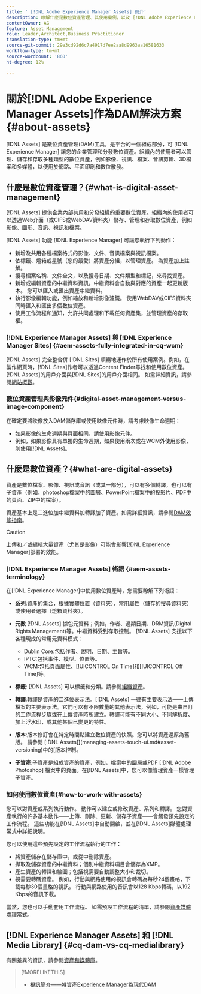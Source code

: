```yaml
---
title: ' [!DNL Adobe Experience Manager Assets] 簡介'
description: 瞭解什麼是數位資產管理、其使用案例，以及 [!DNL Adobe Experience Manager Asset] 產品。
contentOwner: AG
feature: Asset Management
role: Leader,Architect,Business Practitioner
translation-type: tm+mt
source-git-commit: 29e3cd92d6c7a4917d7ee2aa8d9963aa16581633
workflow-type: tm+mt
source-wordcount: '860'
ht-degree: 12%

---
```



# 關於[!DNL Adobe Experience Manager Assets]作為DAM解決方案{#about-assets}

[!DNL Assets] 是數位資產管理(DAM)工具，是平台的一個組成部分，可 [!DNL Experience Manager] 讓您的企業管理和分發數位資產。組織內的使用者可以管理、儲存和存取多種類型的數位資產，例如影像、視訊、檔案、音訊剪輯、3D檔案和多媒體，以便用於網路、平面印刷和數位散發。

## 什麼是數位資產管理？{#what-is-digital-asset-management}

[!DNL Assets] 提供企業內部共用和分發組織的重要數位資產。組織內的使用者可以透過Web介面（或CIFS或WebDAV資料夾）儲存、管理和存取數位資產，例如影像、圖形、音訊、視訊和檔案。

[!DNL Assets] 功能 [!DNL Experience Manager] 可讓您執行下列動作：

* 新增及共用各種檔案格式的影像、文件、音訊檔案與視訊檔案。
* 依標籤、燈箱或星號（您的最愛）將資產分組，以管理資產。 為資產加上註解。
* 搜尋檔案名稱、文件全文，以及搜尋日期、文件類型和標記，來尋找資產。
* 新增或編輯資產的中繼資料資訊。中繼資料會自動與對應的資產一起更新版本。 您可以匯入或匯出資產中繼資料。
* 執行影像編輯功能，例如縮放和新增影像濾鏡。 使用WebDAV或CIFS資料夾同時匯入和匯出多個數位資產。
* 使用工作流程和通知，允許共同處理和下載任何資產集，並管理資產的存取權。

### [!DNL Experience Manager Assets] 與  [!DNL Experience Manager Sites] {#aem-assets-fully-integrated-in-cq-wcm}

[!DNL Assets] 完全整合併 [!DNL Sites] 順暢地運作於所有使用案例。例如，在製作網頁時，[!DNL Sites]作者可以透過Content Finder尋找和使用數位資產。 [!DNL Assets]的用戶介面與[!DNL Sites]的用戶介面相同。 如需詳細資訊，請參閱[網站概觀](/help/sites-authoring/qg-page-authoring.md)。

<!-- TBD: Update image for branding 

![screen_shot_2012-04-17at15946pm](assets/screen_shot_2012-04-17at15946pm.png) ![screen_shot_2012-04-17at20100pm](assets/screen_shot_2012-04-17at20100pm.png)

Assets managed within [!DNL Experience Manager] DAM can then be accessed via the content finder of WCM:

![screen_shot_2012-04-17at20214pm](assets/screen_shot_2012-04-17at20214pm.png) -->

### 數位資產管理與影像元件{#digital-asset-management-versus-image-component}

在確定要將映像放入DAM儲存庫或使用映像元件時，請考慮映像生命週期：

* 如果影像的生命週期與頁面相同，請使用影像元件。
* 例如，如果影像具有單獨的生命週期，如果使用兩次或在WCM外使用影像，則使用[!DNL Assets]。

## 什麼是數位資產？{#what-are-digital-assets}

資產是數位檔案、影像、視訊或音訊（或其一部分），可以有多個轉譯，也可以有子資產（例如，photoshop檔案中的圖層、PowerPoint檔案中的投影片、PDF中的頁面、ZIP中的檔案）。

資產基本上是二進位加中繼資料加轉譯加子資產。如需詳細資訊，請參閱[DAM效能指南](/help/sites-deploying/assets-performance-sizing.md)。

>[!CAUTION]
>
>上傳和／或編輯大量資產（尤其是影像）可能會影響[!DNL Experience Manager]部署的效能。

### [!DNL Experience Manager Assets] 術語  {#aem-assets-terminology}

在[!DNL Experience Manager]中使用數位資產時，您需要瞭解下列術語：

* **系列**:資產的集合，根據實體位置（資料夾）、常用屬性（儲存的搜尋資料夾）或使用者選擇（燈箱資料夾）。

* **元數** [!DNL Assets] 據包元資料；例如，作者、過期日期、DRM資訊(Digital Rights Management)等。中繼資料受到存取控制。 [!DNL Assets] 支援以下各種現成的常用元資料模式：

   * Dublin Core:包括作者、說明、日期、主旨等。
   * IPTC:包括事件、模型、位置等。
   * WCM:包括頁面屬性、[!UICONTROL On Time]和[!UICONTROL Off Time]等。

* **標籤**: [!DNL Assets] 可以標籤和分類。請參閱[組織資產](/help/assets/organize-assets.md)。

* **轉譯**:轉譯是資產的二進位表示法。[!DNL Assets] 一律有主要表示法——上傳檔案的主要表示法。它們可以有不限數量的其他表示法，例如，可能是由自訂的工作流程步驟或在上傳資產時所建立。轉譯可能有不同大小、不同解析度、加上浮水印，或其他某個已變更的特性。

* **版本**:版本修訂會在特定時間點建立數位資產的快照。您可以將資產還原為舊版。 請參閱 [!DNL Assets]](managing-assets-touch-ui.md#asset-versioning)中的[版本控制。

* **子資產**:子資產是組成資產的資產，例如，檔案中的圖層或PDF [!DNL Adobe Photoshop] 檔案中的頁面。在[!DNL Assets]中，您可以像管理資產一樣管理子資產。

### 如何使用數位資產{#how-to-work-with-assets}

您可以對資產或系列執行動作。 動作可以建立或修改資產、系列和轉譯。 您對資產執行的許多基本動作——上傳、刪除、更新、儲存子資產——會觸發預先設定的工作流程。 這些功能在[!DNL Assets]中自動開啟，並在[!DNL Assets]媒體處理常式中詳細說明。

您可以使用這些預先設定的工作流程執行的工作：

* 將資產儲存在儲存庫中，或從中刪除資產。
* 擷取及儲存資產的中繼資料；個別中繼資料項目會儲存為XMP。
* 產生資產的轉譯和縮圖；包括視需要自動調整大小和裁切。
* 視需要轉碼資產。 例如，行動與網路使用的視訊會轉碼為每秒24個畫格，下載每秒30個畫格的視訊。 行動與網路使用的音訊會以128 Kbps轉碼，以192 Kbps的音訊下載。

當然，您也可以手動套用工作流程。 如需預設工作流程的清單，請參閱[資產媒體處理常式](media-handlers.md)。

## [!DNL Experience Manager Assets] 和  [!DNL Media Library] {#cq-dam-vs-cq-medialibrary}

有關差異的資訊，請參閱[資產和媒體庫](medialibrary.md)。

>[!MORELIKETHIS]
>
>* [視訊簡介——將資產Experience Manager為現代DAM](https://www.youtube.com/watch?v=PBwQqZgC-yo)

